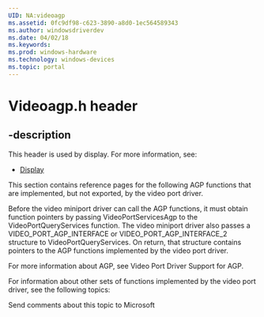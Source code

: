 ```yaml
---
UID: NA:videoagp
ms.assetid: 0fc9df98-c623-3890-a8d0-1ec564589343
ms.author: windowsdriverdev
ms.date: 04/02/18
ms.keywords: 
ms.prod: windows-hardware
ms.technology: windows-devices
ms.topic: portal
---
```


# Videoagp.h header


## -description


This header is used by display. For more information, see:

- [Display](../_display/index.md)

This section contains reference pages for the following AGP functions that are implemented, but not exported, by the video port driver. 

Before the video miniport driver can call the AGP functions, it must obtain function pointers by passing VideoPortServicesAgp to the VideoPortQueryServices function. The video miniport driver also passes a VIDEO_PORT_AGP_INTERFACE or VIDEO_PORT_AGP_INTERFACE_2 structure to VideoPortQueryServices. On return, that structure contains pointers to the AGP functions implemented by the video port driver.

For more information about AGP, see Video Port Driver Support for AGP.

For information about other sets of functions implemented by the video port driver, see the following topics:

Send comments about this topic to Microsoft

